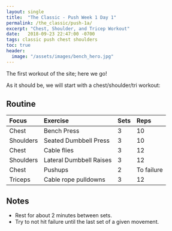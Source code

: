 ```yaml
---
layout: single
title:  "The Classic - Push Week 1 Day 1"
permalink: /the_classic/push-1a/
excerpt: "Chest, Shoulder, and Tricep Workout"
date:   2018-09-23 22:47:00 -0700
tags: classic push chest shoulders
toc: true
header:
  image: "/assets/images/bench_hero.jpg"
---
```

The first workout of the site; here we go!

As it should be, we will start with a chest/shoulder/tri workout:

## Routine 

| Focus | Exercise | Sets | Reps |
|:-|:-|:-|:-|
|Chest|Bench Press|3|10|
|Shoulders|Seated Dumbbell Press|3|10|
|Chest|Cable flies|3|12|
|Shoulders|Lateral Dumbbell Raises|3|12|
|Chest|Pushups|2|To failure|
|Triceps|Cable rope pulldowns|3|12|

## Notes

- Rest for about 2 minutes between sets.
- Try to not hit failure until the last set of a given movement. 

